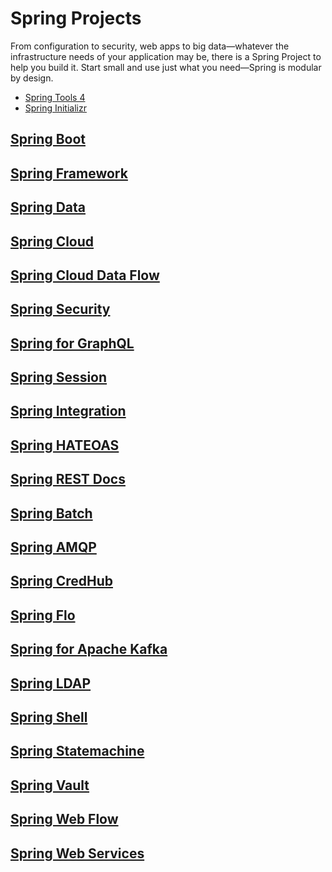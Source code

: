 # Spring Projects

From configuration to security, web apps to big data—whatever the infrastructure needs of your
application may be, there is a Spring Project to help you build it. Start small and use just what
you need—Spring is modular by design.

- [Spring Tools 4](https://spring.io/tools)
- [Spring Initializr](https://start.spring.io/)

## [Spring Boot](https://spring.io/projects/spring-boot)

## [Spring Framework](https://spring.io/projects/spring-framework)

## [Spring Data](https://spring.io/projects/spring-data)

## [Spring Cloud](https://spring.io/projects/spring-cloud)

## [Spring Cloud Data Flow](https://spring.io/projects/spring-cloud-dataflow)

## [Spring Security](https://spring.io/projects/spring-security)

## [Spring for GraphQL](https://spring.io/projects/spring-graphql)

## [Spring Session](https://spring.io/projects/spring-session)

## [Spring Integration](https://spring.io/projects/spring-integration)

## [Spring HATEOAS](https://spring.io/projects/spring-hateoas)

## [Spring REST Docs](https://spring.io/projects/spring-restdocs)

## [Spring Batch](https://spring.io/projects/spring-batch)

## [Spring AMQP](https://spring.io/projects/spring-amqp)

## [Spring CredHub](https://spring.io/projects/spring-credhub)

## [Spring Flo](https://spring.io/projects/spring-flo)

## [Spring for Apache Kafka](https://spring.io/projects/spring-kafka)

## [Spring LDAP](https://spring.io/projects/spring-ldap)

## [Spring Shell](https://spring.io/projects/spring-shell)

## [Spring Statemachine](https://spring.io/projects/spring-statemachine)

## [Spring Vault](https://spring.io/projects/spring-vault)

## [Spring Web Flow](https://spring.io/projects/spring-webflow)

## [Spring Web Services](https://spring.io/projects/spring-ws)
